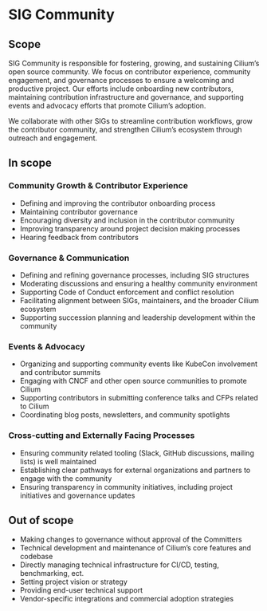 # SIG Community

## Scope
SIG Community is responsible for fostering, growing, and sustaining Cilium’s open source community. We focus on contributor experience, community engagement, and governance processes to ensure a welcoming and productive project. Our efforts include onboarding new contributors, maintaining contribution infrastructure and governance, and supporting events and advocacy efforts that promote Cilium’s adoption.

We collaborate with other SIGs to streamline contribution workflows, grow the contributor community, and strengthen Cilium’s ecosystem through outreach and engagement.

## In scope

### Community Growth & Contributor Experience
- Defining and improving the contributor onboarding process  
- Maintaining contributor governance  
- Encouraging diversity and inclusion in the contributor community
- Improving transparency around project decision making processes
- Hearing feedback from contributors

### Governance & Communication
- Defining and refining governance processes, including SIG structures  
- Moderating discussions and ensuring a healthy community environment  
- Supporting Code of Conduct enforcement and conflict resolution
- Facilitating alignment between SIGs, maintainers, and the broader Cilium ecosystem
- Supporting succession planning and leadership development within the community  

### Events & Advocacy
- Organizing and supporting community events like KubeCon involvement and contributor summits  
- Engaging with CNCF and other open source communities to promote Cilium
- Supporting contributors in submitting conference talks and CFPs related to Cilium
- Coordinating blog posts, newsletters, and community spotlights  

### Cross-cutting and Externally Facing Processes
- Ensuring community related tooling (Slack, GitHub discussions, mailing lists) is well maintained  
- Establishing clear pathways for external organizations and partners to engage with the community
- Ensuring transparency in community initiatives, including project initiatives and governance updates


## Out of scope

- Making changes to governance without approval of the Committers
- Technical development and maintenance of Cilium’s core features and codebase
- Directly managing technical infrastructure for CI/CD, testing, benchmarking, ect.
- Setting project vision or strategy
- Providing end-user technical support
- Vendor-specific integrations and commercial adoption strategies
